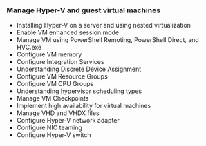 
### Manage Hyper-V and guest virtual machines
- Installing Hyper-V on a server and using nested virtualization
- Enable VM enhanced session mode
- Manage VM using PowerShell Remoting, PowerShell Direct, and HVC.exe
- Configure VM memory
- Configure Integration Services
- Understanding Discrete Device Assignment
- Configure VM Resource Groups
- Configure VM CPU Groups
- Understanding hypervisor scheduling types
- Manage VM Checkpoints
- Implement high availability for virtual machines
- Manage VHD and VHDX files
- Configure Hyper-V network adapter
- Configure NIC teaming
- Configure Hyper-V switch
